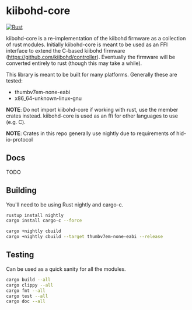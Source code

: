 # kiibohd-core

[![Rust](https://github.com/kiibohd/kiibohd-core/actions/workflows/rust.yml/badge.svg)](https://github.com/kiibohd/kiibohd-core/actions/workflows/rust.yml)

kiibohd-core is a re-implementation of the kiibohd firmware as a collection of rust modules.
Initially kiibohd-core is meant to be used as an FFI interface to extend the C-based kiibohd firmware (https://github.com/kiibohd/controller).
Eventually the firmware will be converted entirely to rust (though this may take a while).

This library is meant to be built for many platforms.
Generally these are tested:

* thumbv7em-none-eabi
* x86_64-unknown-linux-gnu

**NOTE**: Do not import kiibohd-core if working with rust, use the member crates instead. kiibohd-core is used as an ffi for other languages to use (e.g. C).

**NOTE**: Crates in this repo generally use nightly due to requirements of hid-io-protocol


## Docs

TODO


## Building

You'll need to be using Rust nightly and cargo-c.

```bash
rustup install nightly
cargo install cargo-c --force

cargo +nightly cbuild
cargo +nightly cbuild --target thumbv7em-none-eabi --release
```


## Testing

Can be used as a quick sanity for all the modules.

```bash
cargo build --all
cargo clippy --all
cargo fmt --all
cargo test --all
cargo doc --all
```
